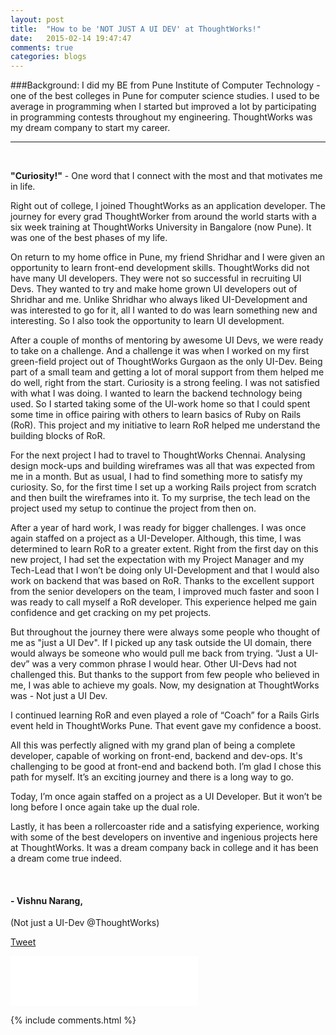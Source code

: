 ```yaml
---
layout: post
title:  "How to be 'NOT JUST A UI DEV' at ThoughtWorks!"
date:   2015-02-14 19:47:47
comments: true
categories: blogs
---
```


###Background:
I did my BE from Pune Institute of Computer Technology - one of the best colleges in Pune for computer science studies.
I used to be average in programming when I started but improved a lot by participating in programming contests throughout my engineering. ThoughtWorks was my dream company to start my career.

____________________________________________________________________________________________
<br/>

<p class='text-center'> <strong>"Curiosity!"</strong> - One word that I connect with the most and that motivates me in life.<p>

<p>Right out of college, I joined ThoughtWorks as an application developer. The journey for every grad ThoughtWorker from around the world starts with a six week training at ThoughtWorks University in Bangalore (now Pune). It was one of the best phases of my life.</p>

<p>On return to my home office in Pune, my friend Shridhar and I were given an opportunity to learn front-end development skills. ThoughtWorks did not have many UI developers. They were not so successful in recruiting UI Devs. They wanted to try and make home grown UI developers out of Shridhar and me. Unlike Shridhar who always liked UI-Development and was interested to go for it, all I wanted to do was learn something new and interesting. So I also took the opportunity to learn UI development.</p>

<p>After a couple of months of mentoring by awesome UI Devs, we were ready to take on a challenge. And a challenge it was when I worked on my first green-field project out of ThoughtWorks Gurgaon as the only UI-Dev. Being part of a small team and getting a lot of moral support from them helped me do well, right from the start. Curiosity is a strong feeling. I was not satisfied with what I was doing. I wanted to learn the backend technology being used. So I started taking some of the UI-work home so that I could spent some time in office pairing with others to learn basics of Ruby on Rails (RoR). This project and my initiative to learn RoR helped me understand the building blocks of RoR.</p>

<p>For the next project I had to travel to ThoughtWorks Chennai. Analysing design mock-ups and building wireframes was all that was expected from me in a month. But as usual, I had to find something more to satisfy my curiosity. So, for the first time I set up a working Rails project from scratch and then built the wireframes into it. To my surprise, the tech lead on the project used my setup to continue the project from then on.</p>

<p>After a year of hard work, I was ready for bigger challenges. I was once again staffed on a project as a UI-Developer. Although, this time, I was determined to learn RoR to a greater extent. Right from the first day on this new project, I had set the expectation with my Project Manager and my Tech-Lead that I won’t be doing only UI-Development and that I would also work on backend that was based on RoR. Thanks to the excellent support from the senior developers on the team, I improved much faster and soon I was ready to call myself a RoR developer. This experience helped me gain confidence and get cracking on my pet projects.</p>

<p>But throughout the journey there were always some people who thought of me as "just a UI Dev". If I picked up any task outside the UI domain, there would always be someone who would pull me back from trying. “Just a UI-dev” was a very common phrase I would hear. Other UI-Devs had not challenged this. But thanks to the support from few people who believed in me, I was able to achieve my goals. Now, my designation at ThoughtWorks was - Not just a UI Dev.</p>

<p>I continued learning RoR and even played a role of “Coach” for a Rails Girls event held in ThoughtWorks Pune. That event gave my confidence a boost.</p>

<p>All this was perfectly aligned with my grand plan of being a complete developer, capable of working on front-end, backend and dev-ops. It's challenging to be good at front-end and backend both. I’m glad I chose this path for myself. It’s an exciting journey and there is a long way to go.</p>

<p>Today, I’m once again staffed on a project as a UI Developer. But it won’t be long before I once again take up the dual role.</p>

<p>Lastly, it has been a rollercoaster ride and a satisfying experience, working with some of the best developers on inventive and ingenious projects here at ThoughtWorks. It was a dream company back in college and it has been a dream come true indeed.</p>

<br/>
<h4>- Vishnu Narang,</h4>
(Not just a UI-Dev @ThoughtWorks)
<br/>


<div class="g-plus" data-action="share" data-href="http://vishnun.github.io/blogs/2015/02/14/how-to-be-not-a-just-ui-dev-at-thoughtworks.html"></div>

<a href="https://twitter.com/share" class="twitter-share-button" data-url="http://vishnun.github.io/blogs/2015/02/14/how-to-be-not-a-just-ui-dev-at-thoughtworks.html" data-via="vishnu_narang" data-size="large" data-hashtags="UI">Tweet</a>
<script>!function(d,s,id){var js,fjs=d.getElementsByTagName(s)[0],p=/^http:/.test(d.location)?'http':'https';if(!d.getElementById(id)){js=d.createElement(s);js.id=id;js.src=p+'://platform.twitter.com/widgets.js';fjs.parentNode.insertBefore(js,fjs);}}(document, 'script', 'twitter-wjs');</script>

<iframe src="//www.facebook.com/plugins/like.php?href=http%3A%2F%2Fvishnun.github.io%2Fblogs%2F2015%2F01%2F02%2Fhow-to-prevent-auto-links-in-gmail.html&amp;width&amp;layout=standard&amp;action=like&amp;show_faces=true&amp;share=true&amp;height=80&amp;appId=874345859272451" scrolling="no" frameborder="0" style="border:none; overflow:hidden; height:80px;" allowTransparency="true"></iframe>


{% include comments.html %}